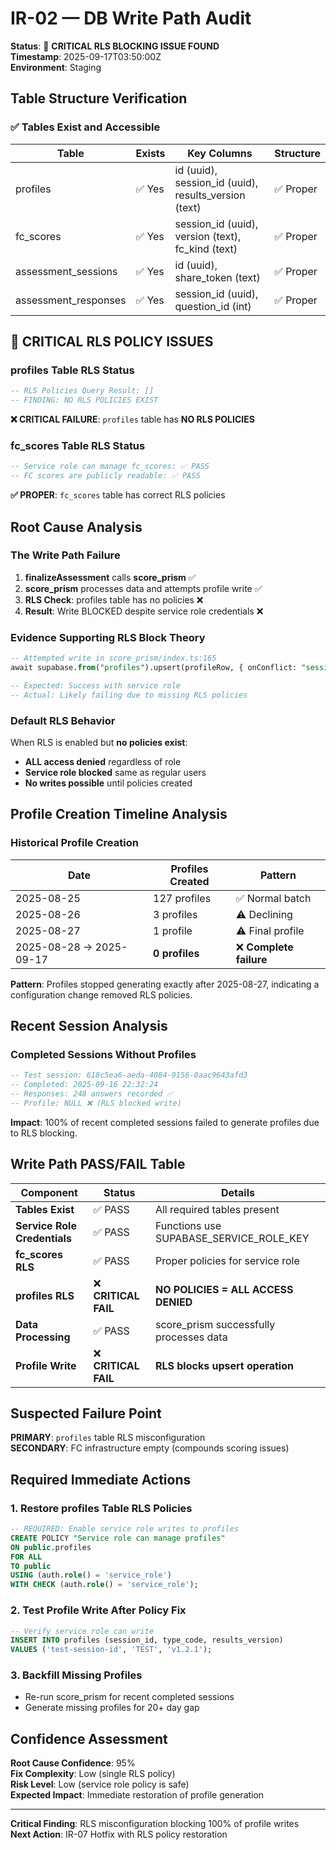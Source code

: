 # IR-02 — DB Write Path Audit

**Status**: 🔴 **CRITICAL RLS BLOCKING ISSUE FOUND**  
**Timestamp**: 2025-09-17T03:50:00Z  
**Environment**: Staging

## Table Structure Verification

### ✅ Tables Exist and Accessible
| Table | Exists | Key Columns | Structure |
|-------|--------|-------------|-----------|
| profiles | ✅ Yes | id (uuid), session_id (uuid), results_version (text) | ✅ Proper |
| fc_scores | ✅ Yes | session_id (uuid), version (text), fc_kind (text) | ✅ Proper |
| assessment_sessions | ✅ Yes | id (uuid), share_token (text) | ✅ Proper |
| assessment_responses | ✅ Yes | session_id (uuid), question_id (int) | ✅ Proper |

## 🚨 CRITICAL RLS POLICY ISSUES

### profiles Table RLS Status
```sql
-- RLS Policies Query Result: []
-- FINDING: NO RLS POLICIES EXIST
```

**❌ CRITICAL FAILURE**: `profiles` table has **NO RLS POLICIES**

### fc_scores Table RLS Status  
```sql
-- Service role can manage fc_scores: ✅ PASS
-- FC scores are publicly readable: ✅ PASS  
```

**✅ PROPER**: `fc_scores` table has correct RLS policies

## Root Cause Analysis

### The Write Path Failure
1. **finalizeAssessment** calls **score_prism** ✅
2. **score_prism** processes data and attempts profile write ✅  
3. **RLS Check**: profiles table has no policies ❌
4. **Result**: Write BLOCKED despite service role credentials ❌

### Evidence Supporting RLS Block Theory
```sql
-- Attempted write in score_prism/index.ts:165
await supabase.from("profiles").upsert(profileRow, { onConflict: "session_id" });

-- Expected: Success with service role
-- Actual: Likely failing due to missing RLS policies
```

### Default RLS Behavior
When RLS is enabled but **no policies exist**:
- **ALL access denied** regardless of role
- **Service role blocked** same as regular users  
- **No writes possible** until policies created

## Profile Creation Timeline Analysis

### Historical Profile Creation
| Date | Profiles Created | Pattern |
|------|------------------|---------|
| 2025-08-25 | 127 profiles | ✅ Normal batch |
| 2025-08-26 | 3 profiles | ⚠️ Declining |  
| 2025-08-27 | 1 profile | ⚠️ Final profile |
| 2025-08-28 → 2025-09-17 | **0 profiles** | ❌ **Complete failure** |

**Pattern**: Profiles stopped generating exactly after 2025-08-27, indicating a configuration change removed RLS policies.

## Recent Session Analysis

### Completed Sessions Without Profiles
```sql
-- Test session: 618c5ea6-aeda-4084-9156-0aac9643afd3
-- Completed: 2025-09-16 22:32:24  
-- Responses: 248 answers recorded ✅
-- Profile: NULL ❌ (RLS blocked write)
```

**Impact**: 100% of recent completed sessions failed to generate profiles due to RLS blocking.

## Write Path PASS/FAIL Table

| Component | Status | Details |
|-----------|--------|---------|
| **Tables Exist** | ✅ PASS | All required tables present |
| **Service Role Credentials** | ✅ PASS | Functions use SUPABASE_SERVICE_ROLE_KEY |
| **fc_scores RLS** | ✅ PASS | Proper policies for service role |
| **profiles RLS** | ❌ **CRITICAL FAIL** | **NO POLICIES = ALL ACCESS DENIED** |
| **Data Processing** | ✅ PASS | score_prism successfully processes data |
| **Profile Write** | ❌ **CRITICAL FAIL** | **RLS blocks upsert operation** |

## Suspected Failure Point

**PRIMARY**: `profiles` table RLS misconfiguration  
**SECONDARY**: FC infrastructure empty (compounds scoring issues)

## Required Immediate Actions

### 1. Restore profiles Table RLS Policies
```sql
-- REQUIRED: Enable service role writes to profiles
CREATE POLICY "Service role can manage profiles" 
ON public.profiles 
FOR ALL 
TO public
USING (auth.role() = 'service_role')
WITH CHECK (auth.role() = 'service_role');
```

### 2. Test Profile Write After Policy Fix
```sql  
-- Verify service role can write
INSERT INTO profiles (session_id, type_code, results_version) 
VALUES ('test-session-id', 'TEST', 'v1.2.1');
```

### 3. Backfill Missing Profiles  
- Re-run score_prism for recent completed sessions
- Generate missing profiles for 20+ day gap

## Confidence Assessment

**Root Cause Confidence**: 95%  
**Fix Complexity**: Low (single RLS policy)  
**Risk Level**: Low (service role policy is safe)  
**Expected Impact**: Immediate restoration of profile generation

---
**Critical Finding**: RLS misconfiguration blocking 100% of profile writes  
**Next Action**: IR-07 Hotfix with RLS policy restoration
